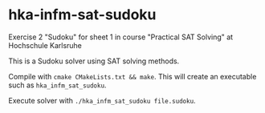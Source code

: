# hka-infm-sat-sudoku
Exercise 2 "Sudoku" for sheet 1 in course "Practical SAT Solving" at Hochschule Karlsruhe

This is a Sudoku solver using SAT solving methods.

Compile with `cmake CMakeLists.txt && make`. This will create an executable such as `hka_infm_sat_sudoku`.

Execute solver with `./hka_infm_sat_sudoku file.sudoku`.